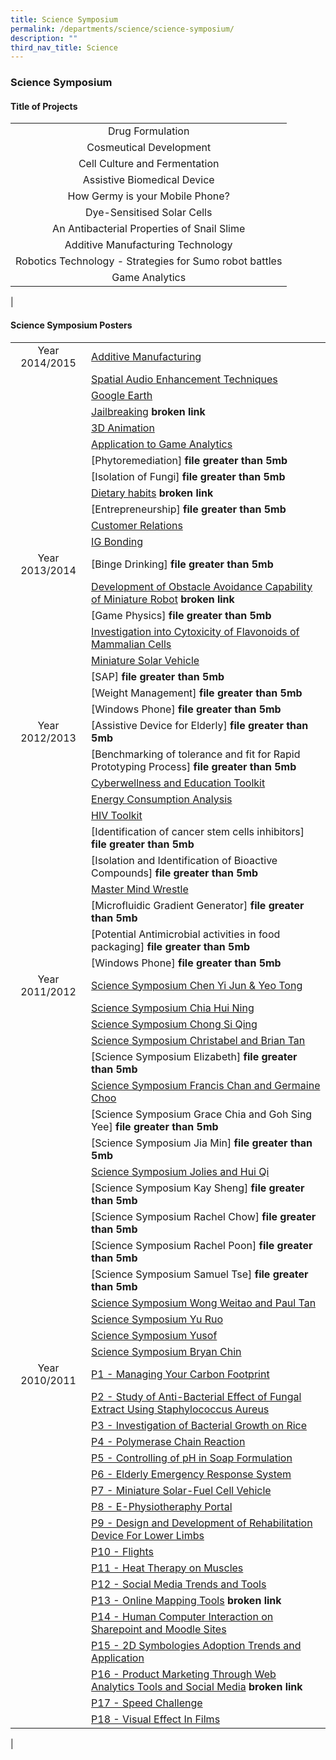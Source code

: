 ```yaml
---
title: Science Symposium
permalink: /departments/science/science-symposium/
description: ""
third_nav_title: Science
---
```

### **Science Symposium**
#### **Title of Projects**

|  |
|:---:|
| Drug Formulation |
| Cosmeutical Development |
| Cell Culture and Fermentation |
| Assistive Biomedical Device |
| How Germy is your Mobile Phone? |
| Dye-Sensitised Solar Cells |
| An Antibacterial Properties of Snail Slime |
| Additive Manufacturing Technology |
| Robotics Technology - Strategies for Sumo robot battles |
| Game Analytics |
|

#### **Science Symposium Posters** 

|  |  |
|:---:|---|
| Year 2014/2015 | [Additive Manufacturing](/files/Symposium1.pdf) |
|  | [Spatial Audio Enhancement Techniques](/files/Symposium2.pdf) |
|  | [Google Earth](/files/Symposium3.pdf) |
|  | [Jailbreaking](https://qql/slot/u706/Departments/Science/Science%20Symposium%20Posters/2015%20Poster/4.%20Jailbreaking1.pdf) **broken link** |
|  | [3D Animation](/files/Symposium5.pdf) |
|  | [Application to Game Analytics](/files/Symposium6.pdf) |
|  | [Phytoremediation] **file greater than 5mb**|
|  | [Isolation of Fungi] **file greater than 5mb**|
|  | [Dietary habits](https://www-z/qql/slot/u706/Departments/Science/Science%20Symposium%20Posters/2015%20Poster/9.%20Dietary%20habits1.pdf) **broken link** |
|  | [Entrepreneurship] **file greater than 5mb**|
|  | [Customer Relations](/files/Symposium11.pdf) |
|  | [IG Bonding](/files/Symposium12.pdf) |
| Year 2013/2014 | [Binge Drinking] **file greater than 5mb** |
|  | [Development of Obstacle Avoidance Capability of Miniature Robot](http://https/qql/slot/u706/Departments/Science/Science%20Symposium%20Posters/2014%20Science%20Symposium/Development%20of%20obstacle%20avoidance%20capability%20of%20miniature%20robot.pdf) **broken link** |
|  | [Game Physics] **file greater than 5mb** |
|  | [Investigation into Cytoxicity of Flavonoids of Mammalian Cells](/files/Symposium16.pdf) |
|  | [Miniature Solar Vehicle](/files/Symposium17.pdf) |
|  | [SAP] **file greater than 5mb** |
|  | [Weight Management] **file greater than 5mb** |
|  | [Windows Phone] **file greater than 5mb**|
| Year 2012/2013 | [Assistive Device for Elderly] **file greater than 5mb**|
|  | [Benchmarking of tolerance and fit for Rapid Prototyping Process] **file greater than 5mb** |
|  | [Cyberwellness and Education Toolkit](/files/Symposium23.pdf) |
|  | [Energy Consumption Analysis](/files/Symposium24.pdf) |
|  | [HIV Toolkit](/files/Symposium25.pdf) |
|  | [Identification of cancer stem cells inhibitors] **file greater than 5mb**|
|  | [Isolation and Identification of Bioactive Compounds] **file greater than 5mb** |
|  | [Master Mind Wrestle](/files/Symposium28.pdf) |
|  | [Microfluidic Gradient Generator] **file greater than 5mb**|
|  | [Potential Antimicrobial activities in food packaging] **file greater than 5mb**|
|  | [Windows Phone] **file greater than 5mb**|
| Year 2011/2012 | [Science Symposium Chen Yi Jun & Yeo Tong](/files/Symposium32.pdf) |
|  | [Science Symposium Chia Hui Ning](/files/Symposium33.pdf) |
|  | [Science Symposium Chong Si Qing](/files/Symposium34.pdf) |
|  | [Science Symposium Christabel and Brian Tan](/files/Symposium35.pdf) |
|  | [Science Symposium Elizabeth] **file greater than 5mb**|
|  | [Science Symposium Francis Chan and Germaine Choo](/files/Symposium36.pdf) |
|  | [Science Symposium Grace Chia and Goh Sing Yee] **file greater than 5mb** |
|  | [Science Symposium Jia Min] **file greater than 5mb**|
|  | [Science Symposium Jolies and Hui Qi](/files/Symposium38.pdf) |
|  | [Science Symposium Kay Sheng] **file greater than 5mb**|
|  | [Science Symposium Rachel Chow] **file greater than 5mb** |
|  | [Science Symposium Rachel Poon] **file greater than 5mb**|
|  | [Science Symposium Samuel Tse] **file greater than 5mb**|
|  | [Science Symposium Wong Weitao and Paul Tan](/files/Symposium43.pdf) |
|  | [Science Symposium Yu Ruo](/files/Symposium44.pdf) |
|  | [Science Symposium Yusof](/files/Symposium45.pdf) |
|  | [Science Symposium Bryan Chin](/files/Symposium46.pdf) |
| Year 2010/2011 | [P1 - Managing Your Carbon Footprint](https://staging.d1ph2u5puaqsvh.amplifyapp.com/images/scisymposium1.jpg) |
|  | [P2 - Study of Anti-Bacterial Effect of Fungal Extract Using Staphylococcus Aureus](https://staging.d1ph2u5puaqsvh.amplifyapp.com/images/scisymposium2.jpg) |
|  | [P3 - Investigation of Bacterial Growth on Rice](https://staging.d1ph2u5puaqsvh.amplifyapp.com/images/scisymposium3.jpg) |
|  | [P4 - Polymerase Chain Reaction](https://staging.d1ph2u5puaqsvh.amplifyapp.com/images/scisymposium4.jpg) |
|  | [P5 - Controlling of pH in Soap Formulation](https://staging.d1ph2u5puaqsvh.amplifyapp.com/images/scisymposium5.jpg) |
|  | [P6 - Elderly Emergency Response System](https://staging.d1ph2u5puaqsvh.amplifyapp.com/images/scisymposium6.jpg) |
|  | [P7 - Miniature Solar-Fuel Cell Vehicle](https://staging.d1ph2u5puaqsvh.amplifyapp.com/images/scisymposium7.jpg) |
|  | [P8 - E-Physiotheraphy Portal](https://staging.d1ph2u5puaqsvh.amplifyapp.com/images/scisymposium8.jpg) |
|  | [P9 - Design and Development of Rehabilitation Device For Lower Limbs](https://staging.d1ph2u5puaqsvh.amplifyapp.com/images/scisymposium9.jpg) |
|  | [P10 - Flights](https://staging.d1ph2u5puaqsvh.amplifyapp.com/images/scisymposium10.jpg) |
|  | [P11 - Heat Therapy on Muscles](https://staging.d1ph2u5puaqsvh.amplifyapp.com/images/scisymposium11.jpg) |
|  | [P12 - Social Media Trends and Tools](https://staging.d1ph2u5puaqsvh.amplifyapp.com/images/scisymposium12.jpg) |
|  | [P13 - Online Mapping Tools](http://h/qql/slot/u706/Departments/Science/Science%20Symposium%20Posters/P13%20-%20ONLINE%20MAPPING%20PORTAL.jpg) **broken link** |
|  | [P14 - Human Computer Interaction on Sharepoint and Moodle Sites](https://staging.d1ph2u5puaqsvh.amplifyapp.com/images/scisymposium14.jpg) |
|  | [P15 - 2D Symbologies Adoption Trends and Application](https://staging.d1ph2u5puaqsvh.amplifyapp.com/images/scisymposium15.jpg) |
|  | [P16 - Product Marketing Through Web Analytics Tools and Social Media](https://www.zhonghuasec.moe.edu.sg/qql/slot/u706/Departments/Science/Science%20Symposium%20Posters/P15%20-%202D%20SYMBOLOGIES%20ADOPTION%20TRENDS%20AND%20APPLICATION.jpg) **broken link** |
|  | [P17 - Speed Challenge](https://staging.d1ph2u5puaqsvh.amplifyapp.com/images/scisymposium17.jpg) |
|  | [P18 - Visual Effect In Films](https://staging.d1ph2u5puaqsvh.amplifyapp.com/images/scisymposium18.jpg) |
|